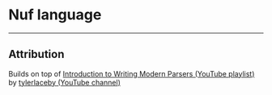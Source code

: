 # Nuf language

---

## Attribution

Builds on top of [Introduction to Writing Modern Parsers (YouTube playlist)](https://www.youtube.com/watch?v=V77J9l8N-P8&list=PL_2VhOvlMk4XDeq2eOOSDQMrbZj9zIU_b) by [tylerlaceby (YouTube channel)](https://www.youtube.com/@tylerlaceby)


